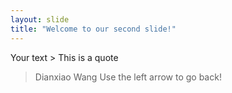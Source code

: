 ```yaml
---
layout: slide
title: "Welcome to our second slide!"
---
```

Your text > This is a quote
>Dianxiao Wang
Use the left arrow to go back!
